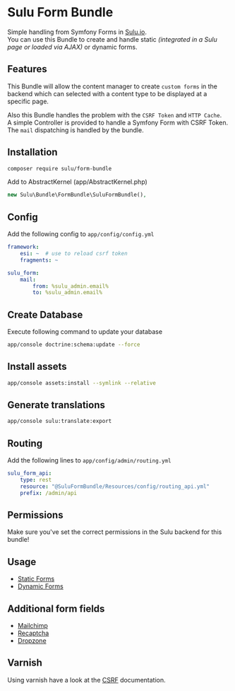 # Sulu Form Bundle

Simple handling from Symfony Forms in [Sulu.io](http://sulu.io).  
You can use this Bundle to create and handle static *(integrated in a Sulu page or loaded via AJAX)* or dynamic forms.

## Features

This Bundle will allow the content manager to create `custom forms` in the backend which can selected with a content type to be displayed at a specific page.

Also this Bundle handles the problem with the `CSRF Token` and `HTTP Cache`.  
A simple Controller is provided to handle a Symfony Form with CSRF Token.  
The `mail` dispatching is handled by the bundle.

## Installation

```bash
composer require sulu/form-bundle
```

Add to AbstractKernel (app/AbstractKernel.php)

```php
new Sulu\Bundle\FormBundle\SuluFormBundle(),
```

## Config

Add the following config to `app/config/config.yml`

```yml
framework:
    esi: ~  # use to reload csrf token
    fragments: ~

sulu_form:
    mail:
        from: %sulu_admin.email%
        to: %sulu_admin.email%
```

## Create Database

Execute following command to update your database

```bash
app/console doctrine:schema:update --force
```

## Install assets

```bash
app/console assets:install --symlink --relative
```

## Generate translations

```bash
app/console sulu:translate:export
```

## Routing

Add the following lines to `app/config/admin/routing.yml`

```yml
sulu_form_api:
    type: rest
    resource: "@SuluFormBundle/Resources/config/routing_api.yml"
    prefix: /admin/api
 ```

## Permissions

Make sure you've set the correct permissions in the Sulu backend for this bundle!

## Usage

- [Static Forms](static.md "Static Forms")
- [Dynamic Forms](dynamic.md "Dynamic Forms")

## Additional form fields

- [Mailchimp](mailchimp.md "Mailchimp Form Field")
- [Recaptcha](recaptcha.md "Recaptcha Form Field")
- [Dropzone](dropzone.md "Dropzone Form Field")

## Varnish

Using varnish have a look at the [CSRF](csrf.md "CSRF Token") documentation.
